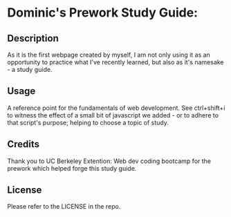 # Dominic's Prework Study Guide:

## Description

As it is the first webpage created by myself, I am not only using it as an opportunity to practice what I've recently learned, but also as it's namesake - a study guide.

## Usage

A reference point for the fundamentals of web development. See ctrl+shift+i to witness the effect of a small bit of javascript we added - or to adhere to that script's purpose; helping to choose a topic of study.  

## Credits

Thank you to UC Berkeley Extention: Web dev coding bootcamp for the prework which helped forge this study guide.

## License

Please refer to the LICENSE in the repo.